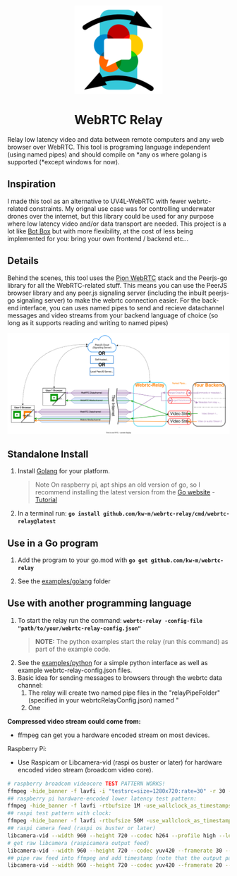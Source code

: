 <p align="center">
  <img src="Docs/Images/Webrtc-Relay Logo.svg" alt="drawing" width="200"/>
  <h1 align="center">WebRTC Relay</h1>
</p>

Relay low latency video and data between remote computers and any web browser over WebRTC. This tool is programing language independent (using named pipes) and should compile on \*any os where golang is supported (\*except windows for now).

## Inspiration

I made this tool as an alternative to UV4L-WebRTC with fewer webrtc-related constraints. My orignal use case was for controlling underwater drones over the internet, but this library could be used for any purpose where low latency video and/or data transport are needed. This project is a lot like [Bot Box](https://github.com/roboportal/bot_box) but with more flexibility, at the cost of less being implemented for you: bring your own frontend / backend etc...

## Details

Behind the scenes, this tool uses the [Pion WebRTC](https://github.com/pion/webrtc) stack and the Peerjs-go library for all the WebRTC-related stuff. This means you can use the PeerJS browser library and any peer.js signaling server (including the inbuilt peerjs-go signaling server) to make the webrtc connection easier. For the back-end interface, you can uses named pipes to send and recieve datachannel messages and video streams from your backend language of choice (so long as it supports reading and writing to named pipes)

![Webrtc-Relay-Overview](Docs/Images/Webrtc-Relay-Overview.svg)

## Standalone Install

1. Install [Golang](https://go.dev) for your platform.

   > Note On raspberry pi, apt ships an old version of go, so I recommend installing the latest version from the [Go website](https://go.dev/dl) - [Tutorial](https://www.jeremymorgan.com/tutorials/raspberry-pi/install-go-raspberry-pi)

2. In a terminal run: **`go install github.com/kw-m/webrtc-relay/cmd/webrtc-relay@latest`**

## Use in a Go program

1. Add the program to your go.mod with **`go get github.com/kw-m/webrtc-relay`**

2. See the [examples/golang](/examples/golang) folder

## Use with another programming language

1. To start the relay run the command: **`webrtc-relay -config-file "path/to/your/webrtc-relay-config.json"`**
   > **NOTE:** The python examples start the relay (run this command) as part of the example code.
2. See the [examples/python](examples/python) for a simple python interface as well as example webrtc-relay-config.json files.
3. Basic idea for sending messages to browsers through the webrtc data channel:
   1. The relay will create two named pipe files in the "relayPipeFolder" (specified in your webrtcRelayConfig.json) named "
   2. One

**Compressed video stream could come from:**

- ffmpeg can get you a hardware encoded stream on most devices.

Raspberry Pi:

- Use Raspicam or Libcamera-vid (raspi os buster or later) for hardware encoded video stream (broadcom video core).

```sh
# raspberry broadcom videocore TEST PATTERN WORKS!
ffmpeg -hide_banner -f lavfi -i "testsrc=size=1280x720:rate=30" -r 30 -vcodec h264_v4l2m2m -f h264 -y pipe:1 > /tmp/webrtc-relay/vido.pipe
## raspberry pi hardware-encoded lower latency test pattern:
ffmpeg -hide_banner -f lavfi -rtbufsize 1M -use_wallclock_as_timestamps 1 -i "testsrc=size=1280x720:rate=30" -r 30 -vcodec h264_v4l2m2m -preset "ultrafast" -tune zerolatency  -use_wallclock_as_timestamps 1 -fflags nobuffer -b:v 200k -f h264 -y pipe:1 > /tmp/webrtc-relay/vido.pipe
## raspi test pattern with clock:
ffmpeg -hide_banner -f lavfi -rtbufsize 50M -use_wallclock_as_timestamps 1 -i "testsrc=size=1280x720:rate=30" -r 30 -vf "settb=AVTB,setpts='trunc(PTS/1K)*1K+st(1,trunc(RTCTIME/1K))-1K*trunc(ld(1)/1K)',drawtext=text='%{localtime}.%{eif\:1M*t-1K*trunc(t*1K)\:d}':fontcolor=black@1:fontsize=(h/10):x=(w-text_w)/2:y=10" -vcodec h264_v4l2m2m -preset "ultrafast" -tune zerolatency   -use_wallclock_as_timestamps 1 -fflags nobuffer -b:v 9k -f h264 -y pipe:1 > /tmp/webrtc-relay/vido.pipe
## raspi camera feed (raspi os buster or later)
libcamera-vid --width 960 --height 720 --codec h264 --profile high --level 4.2 --bitrate 800000 --framerate 30 --inline 1 --flush 1 --timeout 0 --nopreview 1 --output -
# get raw libcamera (raspicamera output feed)
libcamera-vid --width 960 --height 720 --codec yuv420 --framerate 30 --flush 1 --timeout 0 --nopreview 1 --output -
## pipe raw feed into ffmpeg and add timestamp (note that the output parameters of libcamera vid and before -i in the ffmpeg cmd must mach)
libcamera-vid --width 960 --height 720 --codec yuv420 --framerate 20 --flush 1 --timeout 0 --nopreview 1 --output - | ffmpeg -hide_banner -f rawvideo -pix_fmt yuv420p -s 960x720 -framerate 20 -rtbufsize 1M -use_wallclock_as_timestamps 1 -i "pipe:" -vf "settb=AVTB,setpts='trunc(PTS/1K)*1K+st(1,trunc(RTCTIME/1K))-1K*trunc(ld(1)/1K)',drawtext=text='%{localtime}.%{eif\:1M*t-1K*trunc(t*1K)\:d}':fontcolor=black@1:fontsize=(h/10):x=(w-text_w)/2:y=10" -vcodec h264_v4l2m2m -preset "ultrafast" -tune zerolatency   -use_wallclock_as_timestamps 1 -fflags nobuffer -b:v 100k -f h264 -y pipe:1 > /tmp/webrtc-relay/vido.pipe
```
